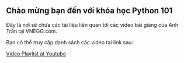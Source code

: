 ## Chào mừng bạn đến với khóa học Python 101

Đây là nơi sẽ chứa các tài liệu liên quan tới các video bài giảng của Anh Trần tại VNEGG.com.

Bạn có thể truy cập danh sách các video tại link sau:

[Video Playlist at Youtube](https://www.youtube.com/playlist?list=PLUujJDuOx6BIsByGjnCAum1do3erXsl81)
